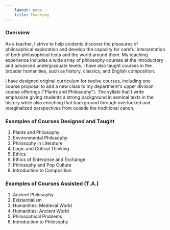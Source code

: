 ```yaml
---
    layout: page
    title: Teaching
---
```


### Overview

As a teacher, I strive to help students discover the pleasures of philosophical exploration and develop the capacity for careful interpretation of both philosophical texts and the world around them. My teaching experience includes a wide array of philosophy courses at the introductory and advanced undergraduate levels. I have also taught courses in the broader humanities, such as history, classics, and English composition.

I have designed original curriculum for twelve courses, including one course proposal to add a new class to my department's upper division course offerings ("Plants and Philosophy"). The syllabi that I write emphasize giving students a strong background in seminal texts in the history while also enriching that background through overlooked and marginalized perspectives from outside the traditional canon.

### Examples of Courses Designed and Taught
1. Plants and Philosophy
1. Environmental Philosophy
1. Philosophy in Literature
1. Logic and Critical Thinking
1. Ethics
1. Ethics of Enterprise and Exchange
1. Philosophy and Pop Culture
1. Introduction to Composition

### Examples of Courses Assisted (T.A.)
1. Ancient Philosophy
1. Existentialism
1. Humanities: Medieval World
1. Humanities: Ancient World
1. Philosophical Problems
1. Introduction to Philosophy
